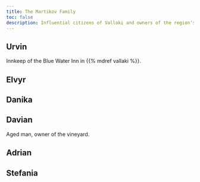 ```yaml
---
title: The Martikov Family
toc: false
description: Influential citizens of Vallaki and owners of the region's only vineyard.
---
```


## Urvin

Innkeep of the Blue Water Inn in {{% mdref vallaki %}}.

## Elvyr

## Danika

## Davian

Aged man, owner of the vineyard.

## Adrian

## Stefania